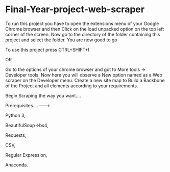 # Final-Year-project-web-scraper
To run this project you have to open the extensions menu of your Google Chrome browser 
and then Click on the load unpacked option on the top left corner of the screen.
Now go to the directory of the folder containing this project and select the folder.
You are now good to go 

To use this project press CTRL+SHIFT+I 

OR 

Go to the options of your chrome browser and got to More tools -> Developer tools.
Now here you will observe a New option named as a Web scraper on the Developer menu.
Create a new site map to Build a Backbone of the Project
and all elements according to your requirements. 
  
Begin Scraping the way you want....
                                                                                                                                
Prerequisites....--->                                          

Python 3,

BeautifulSoup->bs4,

Requests,

CSV,

Regular Expression,

Anaconda.

